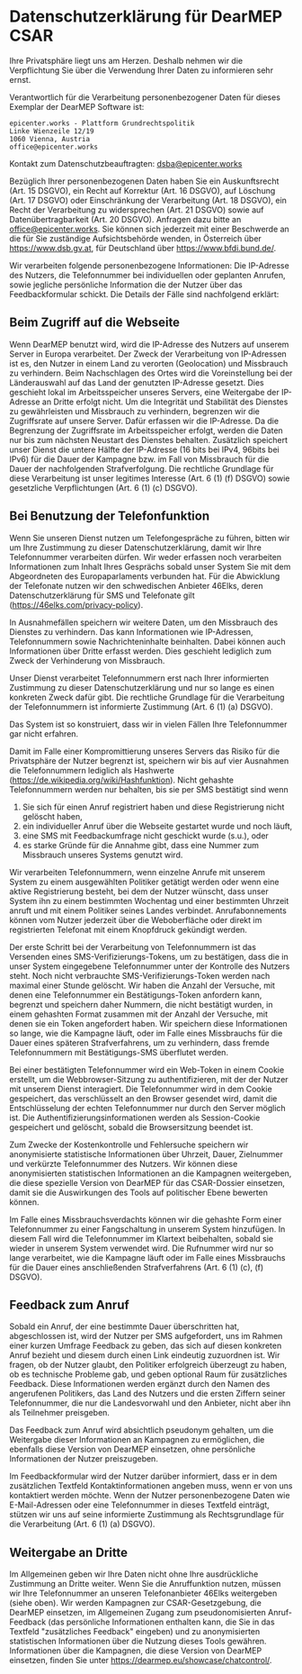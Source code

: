 # Datenschutzerklärung für DearMEP CSAR

Ihre Privatsphäre liegt uns am Herzen. Deshalb nehmen wir die Verpflichtung Sie über die Verwendung Ihrer Daten zu informieren sehr ernst.

Verantwortlich für die Verarbeitung personenbezogener Daten für dieses Exemplar der DearMEP Software ist:

```
epicenter.works - Plattform Grundrechtspolitik
Linke Wienzeile 12/19
1060 Vienna, Austria
office@epicenter.works
```

Kontakt zum Datenschutzbeauftragten: <dsba@epicenter.works>

Bezüglich Ihrer personenbezogenen Daten haben Sie ein Auskunftsrecht (Art. 15 DSGVO), ein Recht auf Korrektur (Art. 16 DSGVO), auf Löschung (Art. 17 DSGVO) oder Einschränkung der Verarbeitung (Art. 18 DSGVO), ein Recht der Verarbeitung zu widersprechen (Art. 21 DSGVO) sowie auf Datenübertragbarkeit (Art. 20 DSGVO).
Anfragen dazu bitte an <office@epicenter.works>.
Sie können sich jederzeit mit einer Beschwerde an die für Sie zuständige Aufsichtsbehörde wenden, in Österreich über https://www.dsb.gv.at, für Deutschland über https://www.bfdi.bund.de/.

Wir verarbeiten folgende personenbezogene Informationen: Die IP-Adresse des Nutzers, die Telefonnummer bei individuellen oder geplanten Anrufen, sowie jegliche persönliche Information die der Nutzer über das Feedbackformular schickt.
Die Details der Fälle sind nachfolgend erklärt:

## Beim Zugriff auf die Webseite

Wenn DearMEP benutzt wird, wird die IP-Adresse des Nutzers auf unserem Server in Europa verarbeitet.
Der Zweck der Verarbeitung von IP-Adressen ist es, den Nutzer in einem Land zu verorten (Geolocation) und Missbrauch zu verhindern.
Beim Nachschlagen des Ortes wird die Voreinstellung bei der Länderauswahl auf das Land der genutzten IP-Adresse gesetzt.
Dies geschieht lokal im Arbeitsspeicher unseres Servers, eine Weitergabe der IP-Adresse an Dritte erfolgt nicht.
Um die Integrität und Stabilität des Dienstes zu gewährleisten und Missbrauch zu verhindern, begrenzen wir die Zugriffsrate auf unsere Server. Dafür erfassen wir die IP-Adresse.
Da die Begrenzung der Zugriffsrate im Arbeitsspeicher erfolgt, werden die Daten nur bis zum nächsten Neustart des Dienstes behalten.
Zusätzlich speichert unser Dienst die untere Hälfte der IP-Adresse (16 bits bei IPv4, 96bits bei IPv6) für die Dauer der Kampagne bzw. im Fall von Missbrauch für die Dauer der nachfolgenden Strafverfolgung.
Die rechtliche Grundlage für diese Verarbeitung ist unser legitimes Interesse (Art. 6 (1) (f) DSGVO) sowie gesetzliche Verpflichtungen (Art. 6 (1) (c) DSGVO).

## Bei Benutzung der Telefonfunktion

Wenn Sie unseren Dienst nutzen um Telefongespräche zu führen, bitten wir um Ihre Zustimmung zu dieser Datenschutzerklärung, damit wir Ihre Telefonnummer verarbeiten dürfen.
Wir weder erfassen noch verarbeiten Informationen zum Inhalt Ihres Gesprächs sobald unser System Sie mit dem Abgeordneten des Europaparlaments verbunden hat.
Für die Abwicklung der Telefonate nutzen wir den schwedischen Anbieter 46Elks, deren Datenschutzerklärung für SMS und Telefonate gilt (<https://46elks.com/privacy-policy>).

In Ausnahmefällen speichern wir weitere Daten, um den Missbrauch des Dienstes zu verhindern.
Das kann Informationen wie IP-Adressen, Telefonnummern sowie Nachrichteninhalte beinhalten.
Dabei können auch Informationen über Dritte erfasst werden. Dies geschieht lediglich zum Zweck der Verhinderung von Missbrauch.

Unser Dienst verarbeitet Telefonnummern erst nach Ihrer informierten Zustimmung zu dieser Datenschutzerklärung und nur so lange es einen konkreten Zweck dafür gibt.
Die rechtliche Grundlage für die Verarbeitung der Telefonnummern ist informierte Zustimmung  (Art. 6 (1) (a) DSGVO).

Das System ist so konstruiert, dass wir in vielen Fällen Ihre Telefonnummer gar nicht erfahren.

Damit im Falle einer Kompromittierung unseres Servers das Risiko für die Privatsphäre der Nutzer begrenzt ist, speichern wir bis auf vier Ausnahmen die Telefonnummern lediglich als Hashwerte (<https://de.wikipedia.org/wiki/Hashfunktion>).
Nicht gehashte Telefonnummern werden nur behalten, bis sie per SMS bestätigt sind wenn
1) Sie sich für einen Anruf registriert haben und diese Registrierung nicht gelöscht haben,
2) ein individueller Anruf über die Webseite gestartet wurde und noch läuft,
3) eine SMS mit Feedbackumfrage nicht geschickt wurde (s.u.), oder
4) es starke Gründe für die Annahme gibt, dass eine Nummer zum Missbrauch unseres Systems genutzt wird.

Wir verarbeiten Telefonnummern, wenn einzelne Anrufe mit unserem System zu einem ausgewählten Politiker getätigt werden oder wenn eine aktive Registrierung besteht, bei dem der Nutzer wünscht, dass unser System ihn zu einem bestimmten Wochentag und einer bestimmten Uhrzeit anruft und mit einem Politiker seines Landes verbindet.
Anrufabonnements können vom Nutzer jederzeit über die Weboberfläche oder direkt im registrierten Telefonat mit einem Knopfdruck gekündigt werden.

Der erste Schritt bei der Verarbeitung von Telefonnummern ist das Versenden eines SMS-Verifizierungs-Tokens, um zu bestätigen, dass die in unser System eingegebene Telefonnummer unter der Kontrolle des Nutzers steht.
Noch nicht verbrauchte SMS-Verifizierungs-Token werden nach maximal einer Stunde gelöscht.
Wir haben die Anzahl der Versuche, mit denen eine Telefonnummer ein Bestätigungs-Token anfordern kann, begrenzt und speichern daher Nummern, die nicht bestätigt wurden, in einem gehashten Format zusammen mit der Anzahl der Versuche, mit denen sie ein Token angefordert haben.
Wir speichern diese Informationen so lange, wie die Kampagne läuft, oder im Falle eines Missbrauchs für die Dauer eines späteren Strafverfahrens, um zu verhindern, dass fremde Telefonnummern mit Bestätigungs-SMS überflutet werden.

Bei einer bestätigten Telefonnummer wird ein Web-Token in einem Cookie erstellt, um die Webbrowser-Sitzung zu authentifizieren, mit der der Nutzer mit unserem Dienst interagiert.
Die Telefonnummer wird in dem Cookie gespeichert, das verschlüsselt an den Browser gesendet wird, damit die Entschlüsselung der echten Telefonnummer nur durch den Server möglich ist.
Die Authentifizierungsinformationen werden als Session-Cookie gespeichert und gelöscht, sobald die Browsersitzung beendet ist.

Zum Zwecke der Kostenkontrolle und Fehlersuche speichern wir anonymisierte statistische Informationen über Uhrzeit, Dauer, Zielnummer und verkürzte Telefonnummer des Nutzers.
Wir können diese anonymisierten statistischen Informationen an die Kampagnen weitergeben, die diese spezielle Version von DearMEP für das CSAR-Dossier einsetzen, damit sie die Auswirkungen des Tools auf politischer Ebene bewerten können.

Im Falle eines Missbrauchsverdachts können wir die gehashte Form einer Telefonnummer zu einer Fangschaltung in unserem System hinzufügen.
In diesem Fall wird die Telefonnummer im Klartext beibehalten, sobald sie wieder in unserem System verwendet wird.
Die Rufnummer wird nur so lange verarbeitet, wie die Kampagne läuft oder im Falle eines Missbrauchs für die Dauer eines anschließenden Strafverfahrens (Art. 6 (1) (c), (f) DSGVO).

## Feedback zum Anruf

Sobald ein Anruf, der eine bestimmte Dauer überschritten hat, abgeschlossen ist, wird der Nutzer per SMS aufgefordert, uns im Rahmen einer kurzen Umfrage Feedback zu geben, das sich auf diesen konkreten Anruf bezieht und diesem durch einen Link eindeutig zuzuordnen ist.
Wir fragen, ob der Nutzer glaubt, den Politiker erfolgreich überzeugt zu haben, ob es technische Probleme gab, und geben optional Raum für zusätzliches Feedback.
Diese Informationen werden ergänzt durch den Namen des angerufenen Politikers, das Land des Nutzers und die ersten Ziffern seiner Telefonnummer, die nur die Landesvorwahl und den Anbieter, nicht aber ihn als Teilnehmer preisgeben.

Das Feedback zum Anruf wird absichtlich pseudonym gehalten, um die Weitergabe dieser Informationen an Kampagnen zu ermöglichen, die ebenfalls diese Version von DearMEP einsetzen, ohne persönliche Informationen der Nutzer preiszugeben.

Im Feedbackformular wird der Nutzer darüber informiert, dass er in dem zusätzlichen Textfeld Kontaktinformationen angeben muss, wenn er von uns kontaktiert werden möchte.
Wenn der Nutzer personenbezogene Daten wie E-Mail-Adressen oder eine Telefonnummer in dieses Textfeld einträgt, stützen wir uns auf seine informierte Zustimmung als Rechtsgrundlage für die Verarbeitung (Art. 6 (1) (a) DSGVO).

## Weitergabe an Dritte

Im Allgemeinen geben wir Ihre Daten nicht ohne Ihre ausdrückliche Zustimmung an Dritte weiter.
Wenn Sie die Anruffunktion nutzen, müssen wir Ihre Telefonnummer an unseren Telefonanbieter 46Elks weitergeben (siehe oben).
Wir werden Kampagnen zur CSAR-Gesetzgebung, die DearMEP einsetzen, im Allgemeinen Zugang zum pseudonomisierten Anruf-Feedback (das persönliche Informationen enthalten kann, die Sie in das Textfeld "zusätzliches Feedback" eingeben) und zu anonymisierten statistischen Informationen über die Nutzung dieses Tools gewähren.
Informationen über die Kampagnen, die diese Version von DearMEP einsetzen, finden Sie unter <https://dearmep.eu/showcase/chatcontrol/>.
